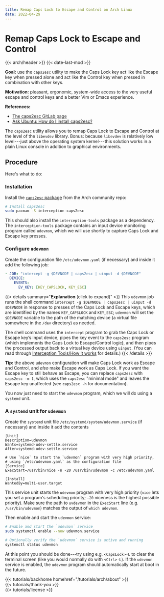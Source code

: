 ```yaml
---
title: Remap Caps Lock to Escape and Control on Arch Linux
date: 2022-04-29
---
```


# Remap Caps Lock to Escape and Control

{{< arch/header >}}
{{< date-last-mod >}}

**Goal:** use the `caps2esc` utility to make the Caps Lock key act like the Escape key when pressed alone and act like the Control key when pressed in combination with other keys.

**Motivation:** pleasant, ergonomic, system-wide access to the very useful escape and control keys and a better Vim or Emacs experience.

**References:**
- [The caps2esc GitLab page](https://gitlab.com/interception/linux/plugins/caps2esc)
- [Ask Ubuntu: How do I install caps2esc?](https://askubuntu.com/questions/979359/how-do-i-install-caps2esc)

The `caps2esc` utility allows you to remap Caps Lock to Escape and Control at the level of the `libevdev` library.
Bonus: because `libevdev` is relatively low level---just above the operating system kernel---this solution works in a plain Linux console in addition to graphical environments.

## Procedure

Here's what to do:

### Installation

Install the [`caps2esc` package](https://archlinux.org/packages/community/x86_64/interception-caps2esc/) from the Arch community repo:

```bash
# Install caps2esc
sudo pacman -S interception-caps2esc
```

This should also install the `interception-tools` package as a dependency.
The `interception-tools` package contains an input device monitoring program called `udevmon`, which we will use shortly to capture Caps Lock and Escape key presses.

### Configure `udevmon`

Create the configuration file `/etc/udevmon.yaml` (if necessary) and inside it add the following job:

```yaml
- JOB: "intercept -g $DEVNODE | caps2esc | uinput -d $DEVNODE"
  DEVICE:
    EVENTS:
      EV_KEY: [KEY_CAPSLOCK, KEY_ESC]
```

{{< details summary="**Explanation** (click to expand)" >}}
This `udevmon` job runs the shell command `intercept -g $DEVNODE | caps2esc | uinput -d $DEVNODE` in response to presses of the Caps Lock and Escape keys, which are identified by the names `KEY_CAPSLOCK` and `KEY_ESC`;
`udevmon` will set the `$DEVNODE` variable to the path of the matching device (a virtual file somewhere in the `/dev` directory) as needed.

The shell command uses the `intercept` program to grab the Caps Lock or Escape key’s input device, pipes the key event to the `caps2esc` program (which implements the Caps Lock to Escape/Control logic), and then pipes the processed output back to a virtual key device using `uinput`.
(You can read through [Interception Tools/How it works](https://gitlab.com/interception/linux/tools#how-it-works) for details.)
{{< /details >}}

**Tip:** the above `udevmon` configuration will make Caps Lock work as Escape and Control, and *also* make Escape work as Caps Lock.
If you want the Escape key to still behave as Escape, you can replace `caps2esc` with `caps2esc -m 1`, which uses the `caps2esc` "minimal mode" and leaves the Escape key unaffected (see `caps2esc -h` for documentation).

You now just need to start the `udevmon` program, which we will do using a `systemd` unit.

### A `systemd` unit for `udevmon`

Create the `systemd` unit file `/etc/systemd/system/udevmon.service` (if necessary) and inside it add the contents

```systemd
[Unit]
Description=udevmon
Wants=systemd-udev-settle.service
After=systemd-udev-settle.service

# Use `nice` to start the `udevmon` program with very high priority,
# using `/etc/udevmon.yaml` as the configuration file
[Service]
ExecStart=/usr/bin/nice -n -20 /usr/bin/udevmon -c /etc/udevmon.yaml

[Install]
WantedBy=multi-user.target
```

This service unit starts the `udevmon` program with very high priority (`nice` lets you set a program's scheduling priority; `-20` niceness is the highest possible priority).
Make sure the path to `uvdevmon` in the `ExecStart` line (e.g. `/usr/bin/udevmon`) matches the output of `which udevmon`.

Then enable and start the `udevmon` service:

```bash
# Enable and start the `udevmon` service
sudo systemctl enable --now udevmon.service

# Optionally verify the `udevmon` service is active and running
systemctl status udevmon
```

At this point you should be done---try using e.g. `<CapsLock>-L` to clear the terminal screen (like you would normally do with `<Ctrl>-L`).
If the `udevmon` service is enabled, the `udevmon` program should automatically start at boot in the future.

<div class="mt-10">
    {{< tutorials/backhome homehref="/tutorials/arch/about" >}}
</div>

<div class="mt-8">
    {{< tutorials/thank-you >}}
<div>

<div class="mt-6">
    {{< tutorials/license >}}
<div>
